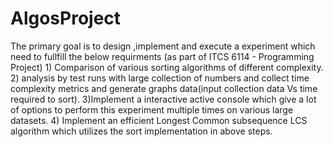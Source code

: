 # AlgosProject
The primary goal is to design ,implement  and execute a experiment which need to fullfill the below requirments (as part of ITCS 6114 - Programming Project)  1) Comparison of various sorting algorithms of different complexity. 2) analysis by  test runs with large collection of numbers and collect time complexity metrics and generate graphs data(input collection data Vs time required to sort). 3)Implement a interactive active console which give a lot of options to perform this experiment multiple times on various large datasets. 4) Implement an efficient Longest Common subsequence LCS algorithm which utilizes the sort implementation in above steps. 
